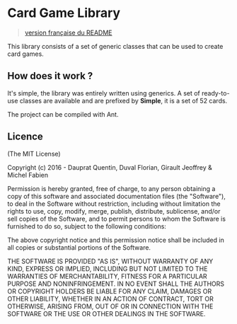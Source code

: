 # Card Game Library

>   [version française du README](https://github.com/Heziode-dev/Card-Game-Library/README_FR.md)

This library consists of a set of generic classes that can be used to create card games.



## How does it work ?

It's simple, the library was entirely written using generics. A set of ready-to-use classes are available and are prefixed by **Simple**, it is a set of 52 cards.



The project can be compiled with Ant.



## Licence

(The MIT License)

Copyright (c) 2016 - Dauprat Quentin, Duval Florian, Girault Jeoffrey & Michel Fabien

Permission is hereby granted, free of charge, to any person obtaining a copy of this software and associated documentation files (the "Software"), to deal in the Software without restriction, including without limitation the rights to use, copy, modify, merge, publish, distribute, sublicense, and/or sell copies of the Software, and to permit persons to whom the Software is furnished to do so, subject to the following conditions: 

The above copyright notice and this permission notice shall be included in all copies or substantial portions of the Software.

THE SOFTWARE IS PROVIDED "AS IS", WITHOUT WARRANTY OF ANY KIND, EXPRESS OR IMPLIED, INCLUDING BUT NOT LIMITED TO THE WARRANTIES OF MERCHANTABILITY, FITNESS FOR A PARTICULAR PURPOSE AND NONINFRINGEMENT. IN NO EVENT SHALL THE AUTHORS OR COPYRIGHT HOLDERS BE LIABLE FOR ANY CLAIM, DAMAGES OR OTHER LIABILITY, WHETHER IN AN ACTION OF CONTRACT, TORT OR OTHERWISE, ARISING FROM, OUT OF OR IN CONNECTION WITH THE SOFTWARE OR THE USE OR OTHER DEALINGS IN THE SOFTWARE.